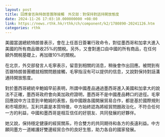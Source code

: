 ```yaml
---
layout: post
title: 回應會否與特朗普團隊接觸　外交部：對保持對話持開放態度
date: 2024-11-26 17:03:10.000000000 +08:00
link: https://news.rthk.hk/rthk/ch/component/k2/1780890-20241126.htm
categories: rthk
---
```


美國當選總統特朗普表示，會在上任首日簽署行政命令，對從墨西哥和加拿大進入美國的所有商品徵收25%的關稅。另外，又會對進口自中國的所有商品，在任何額外關稅基礎上，再加徵10%的關稅。

在北京，外交部發言人毛寧表示，留意到相關的消息，稍後會作出回應。被問到有否跟特朗普團體就相關問題接觸，毛寧指沒有可以提供的信息，又說對保持對話溝通持開放態度。

對於墨西哥總統辛鮑姆早前表明，所謂中國產品通過墨西哥進入美國和加拿大的說法不正確，墨西哥政府會向美加政府證明，墨西哥不是中國產品轉口的途徑。毛寧回應說中方注意到辛鮑姆的表態，指中國跟各國開展貿易合作，都是基於國際規則和市場原則，互利共贏是本質特徵，中方始終認為將經貿問題政治化，不符合任何一方的利益，中國和墨西哥是相互信任的好朋友、共同發展的好夥伴。

她又說，保持穩定健康的經貿關系，符合雙方的共同期待和各方的長遠利益。中方願同墨方一道維護好雙邊經貿合作的良好生態，助力各自的國家發展。
